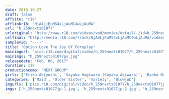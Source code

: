 ```yaml
---
date: 2018-10-27
draft: false
affsite: "r18"
afflinkr18: "NjA4LjEuMS4xLjAuMC4wLjAuMA"
url: "h_259nexts01077"
urloriginal: "http://www.r18.com/videos/vod/movies/detail/-/id=h_259nexts01077"
urlfinal: "http://media.r18.com/track/NjA4LjEuMS4xLjAuMC4wLjAuMA/videos/vod/movies/detail/-/id=h_259nexts01077"
samplevid: "----"
title: "Option Love The Joy Of Foreplay"
mainimgurl: "pics.r18.com/digital/video/h_259nexts01077/h_259nexts01077ps.jpg"
mainimgs: "h_259nexts01077ps.jpg"
releasedate: "Feb. 06, 2017"
duration: 118
productioncomp: "NEXT GROUP"
girls: ['Eriko Akiyoshi', 'Sayaka Hagiwara (Sayaka Agiwara)', 'Ranko Matsudo', 'Izumi Takakura', 'Rie Hirano', 'Kaoru Minazuki', 'Yui Koike', 'Rin Umino']
categories: ['Maid', 'Older Sister', 'Variety', 'Blowjob']
imgurls: ['pics.r18.com/digital/video/h_259nexts01077/h_259nexts01077jp-1.jpg', 'pics.r18.com/digital/video/h_259nexts01077/h_259nexts01077jp-2.jpg', 'pics.r18.com/digital/video/h_259nexts01077/h_259nexts01077jp-3.jpg', 'pics.r18.com/digital/video/h_259nexts01077/h_259nexts01077jp-4.jpg', 'pics.r18.com/digital/video/h_259nexts01077/h_259nexts01077jp-5.jpg', 'pics.r18.com/digital/video/h_259nexts01077/h_259nexts01077jp-6.jpg', 'pics.r18.com/digital/video/h_259nexts01077/h_259nexts01077jp-7.jpg', 'pics.r18.com/digital/video/h_259nexts01077/h_259nexts01077jp-8.jpg', 'pics.r18.com/digital/video/h_259nexts01077/h_259nexts01077jp-9.jpg', 'pics.r18.com/digital/video/h_259nexts01077/h_259nexts01077jp-10.jpg', 'pics.r18.com/digital/video/h_259nexts01077/h_259nexts01077jp-11.jpg', 'pics.r18.com/digital/video/h_259nexts01077/h_259nexts01077jp-12.jpg', 'pics.r18.com/digital/video/h_259nexts01077/h_259nexts01077jp-13.jpg', 'pics.r18.com/digital/video/h_259nexts01077/h_259nexts01077jp-14.jpg', 'pics.r18.com/digital/video/h_259nexts01077/h_259nexts01077jp-15.jpg', 'pics.r18.com/digital/video/h_259nexts01077/h_259nexts01077jp-16.jpg', 'pics.r18.com/digital/video/h_259nexts01077/h_259nexts01077jp-17.jpg', 'pics.r18.com/digital/video/h_259nexts01077/h_259nexts01077jp-18.jpg', 'pics.r18.com/digital/video/h_259nexts01077/h_259nexts01077jp-19.jpg', 'pics.r18.com/digital/video/h_259nexts01077/h_259nexts01077jp-20.jpg']
imgs: ['h_259nexts01077jp-1.jpg', 'h_259nexts01077jp-2.jpg', 'h_259nexts01077jp-3.jpg', 'h_259nexts01077jp-4.jpg', 'h_259nexts01077jp-5.jpg', 'h_259nexts01077jp-6.jpg', 'h_259nexts01077jp-7.jpg', 'h_259nexts01077jp-8.jpg', 'h_259nexts01077jp-9.jpg', 'h_259nexts01077jp-10.jpg', 'h_259nexts01077jp-11.jpg', 'h_259nexts01077jp-12.jpg', 'h_259nexts01077jp-13.jpg', 'h_259nexts01077jp-14.jpg', 'h_259nexts01077jp-15.jpg', 'h_259nexts01077jp-16.jpg', 'h_259nexts01077jp-17.jpg', 'h_259nexts01077jp-18.jpg', 'h_259nexts01077jp-19.jpg', 'h_259nexts01077jp-20.jpg']
---
```

